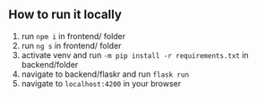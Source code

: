 ## How to run it locally

1. run `npm i` in frontend/ folder
2. run `ng s` in frontend/ folder
2. activate venv and run `-m pip install -r requirements.txt` in backend/folder
3. navigate to backend/flaskr and run `flask run`
4. navigate to `localhost:4200` in your browser


